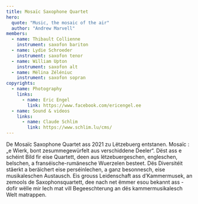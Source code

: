 ```yaml
---
title: Mosaïc Saxophone Quartet
hero:
  quote: "Music, the mosaic of the air"
  author: "Andrew Marvell"
members:
  - name: Thibault Collienne
    instrument: saxofon bariton
  - name: Lydie Schroeder
    instrument: saxofon tenor
  - name: William Upton
    instrument: saxofon alt
  - name: Mélina Zéléniuc
    instrument: saxofon sopran
copyrights:
  - name: Photography
    links:
      - name: Eric Engel
        link: https://www.facebook.com/ericengel.ee
  - name: Sound & videos
    links:  
      - name: Claude Schlim
        link: https://www.schlim.lu/cms/
---
```


De Mosaïc Saxophone Quartet ass 2021 zu Lëtzebuerg entstanen.
Mosaïc : „e Wierk, bont zesummegewürfelt aus verschiddene Deeler“.
Dëst ass e schéint Bild fir eise Quartett, deen aus lëtzebuergeschen, engleschen, belschen, a franséische-rumänesche Wuerzelen besteet.
Dës Diversitéit stäerkt a beräichert eise perséinlechen, a ganz besonnesch, eise musikaleschen Austausch.
Eis grouss Leidenschaft ass d’Kammermusek, an zemools de Saxophonsquartett, dee nach net ëmmer esou bekannt ass -
dofir wëlle mir Iech mat vill Begeeschterung an dës kammermusikalesch Welt matrappen.
